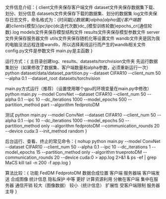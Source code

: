 文件信息介绍：{
client文件夹保存客户端文件
dataset文件夹保存数据集下载、划分、划分信息
datasets文件夹保存下载的数据集、划分的数据集
log文件夹保存日志文件，命名格式为：{时间戳}_{数据集}_alpha{alpha值}_{客户端数量}clients_{模型}_{ipc}ipc_{dc迭代次数}dc_{模型训练轮数}epochs_cr{通信轮数}.log
models文件夹保存模型结构文件
results文件夹保存模型参数文件
server文件夹保存服务器文件
utils文件夹保存随机化等设置文件
wandb文件夹是因为我的电脑没法远程连接wandb，所以选择离线运行而产生的wandb相关文件
config.py文件是参数文件
main.py是主函数
}




运行方式：{
主目录创建log、results、datasets/torchvision文件夹
先运行数据集划分（如果修改了数据集、客户端数量和alpha参数，必须重新运行一次）
python dataset/data/dataset_partition.py --dataset CIFAR10 --client_num 50 --alpha 0.1 --dataset_root datasets/torchvision

main.py方式运行（推荐）（设置使用哪个gpu的环境变量在main.py中修改）
python main.py --model ConvNet --dataset CIFAR10 --client_num 50 --alpha 0.1 --ipc 10 --dc_iterations 1000 --model_epochs 500  --partition_method part --algorithm fedprotoDM

测试
python main.py --model ConvNet --dataset CIFAR10 --client_num 50 --alpha 0.1 --ipc 10 --dc_iterations 1000 --model_epochs 50  --partition_method only --algorithm fedprotoDM --communication_rounds 20 --device cuda:3 --init_method random
}



后台运行、查看、终止的常见命令：{
nohup python main.py --model ConvNet --dataset CIFAR10 --client_num 50 --alpha 0.1 --ipc 10 --dc_iterations 1 --model_epochs 15  --partition_method only --algorithm trueprotoDM --communication_rounds 20 --device cuda:0 > app.log 2>&1 &
ps -ef | grep MaCS
kill
tail -n 200 -f app.log
}




算法比较：{
功能               FedDM              FedprotoDM
数据合成位置        客户端	             服务器端
客户端发送         合成图像	             统计信息
隐私保护	         中等	              更好
计算资源利用      分散在客户端	       集中在服务器
通信开销	     较大（图像数据）	  较小（统计信息）
扩展性	         受客户端限制	        服务器主导
}